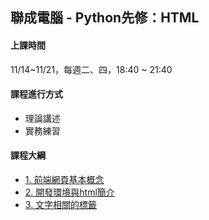 ## 聯成電腦 - Python先修：HTML

#### 上課時間

11/14~11/21，每週二、四，18:40 ~ 21:40

#### 課程進行方式

- 理論講述
- 實務練習

#### 課程大綱
- [1. 前端網頁基本概念](http://mirdex.github.io/HTML_20241114/1.%20前端網頁基礎概念.slides.html)
- [2. 開發環境與html簡介](http://mirdex.github.io/HTML_20241114/2.%20開發環境與html簡介.slides.html)
- [3. 文字相關的標籤](http://mirdex.github.io/HTML_20241114/3.%20文字相關的標籤.slides.html)
